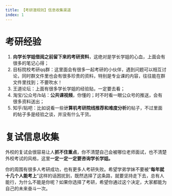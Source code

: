 ```yaml
---
title: 【考研潜规则】信息收集渠道
index: 1
---
```


# 考研经验

1. **向学长学姐借阅之前留下来的考研资料**，这绝对是学长学姐的心血，上面会有很多的笔记心得；
2. 目标院校考研qq群：这里面会有很多一起考研的小伙伴，遇到问题可以相互讨论，同时群文件里也会有很多珍贵的资料，特别是专业课的内容，往往能在群文件里找到；不要吹水！
3. 王道论坛：上面有很多学长学姐的经验贴，一定要去看；
4. 淘宝/公众号/b站：**公共课视频**，你懂的；时不时看一眼公众号的推送，会有很多资料送出；
5. 知乎/贴吧：比如说看一些**计算机考研院线推荐和难度分析**的帖子，不过里面的帖子多是经验之谈，并没有什么干货。

# 复试信息收集

外校的复试会很容易让人**抓不住重点**，你不清楚自己会被哪位老师面试，也不清楚外校考试的风格，这里**一定一定一定要****咨询****学长学姐。**

你的周围有很多人考研成功，也有更多人考研失败。希望学弟学妹不要被“**每年就十几个人能考上**”这样的话困扰到，既然选择了这条路，就要坚持走下去，总有人能行，为什么不能是你呢？如果你选择了考研，希望你通过这个决定，大家都能为自己的未来奋斗一次。